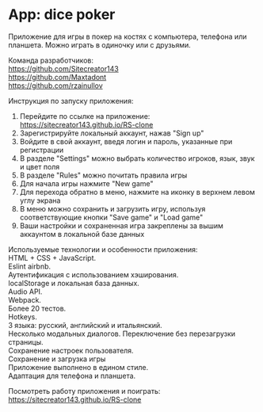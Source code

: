 # App: dice poker  
  
Приложение для игры в покер на костях с компьютера, телефона или планшета. Можно играть в одиночку или с друзьями.  
  
Команда разработчиков:  
https://github.com/Sitecreator143  
https://github.com/Maxtadont  
https://github.com/rzainullov  

Инструкция по запуску приложения:  
1) Перейдите по ссылке на приложение: https://sitecreator143.github.io/RS-clone  
2) Зарегистрируйте локальный аккаунт, нажав "Sign up"  
3) Войдите в свой аккаунт, введя логин и пароль, указанные при регистрации  
4) В разделе "Settings" можно выбрать количество игроков, язык, звук и цвет поля  
5) В разделе "Rules" можно почитать правила игры  
6) Для начала игры нажмите "New game"  
7) Для перехода обратно в меню, нажмите на иконку в верхнем левом углу экрана  
8) В меню можно сохранить и загрузить игру, используя соответствующие кнопки "Save game" и "Load game"  
9) Ваши настройки и сохраненная игра закреплены за вышим аккаунтом в локальной базе данных  
  
Используемые технологии и особенности приложения:  
HTML + CSS + JavaScript.  
Eslint airbnb.  
Аутентификация с использованием хэширования.  
localStorage и локальная база данных.  
Audio API.  
Webpack.  
Более 20 тестов.  
Hotkeys.  
3 языка: русский, английский и итальянский.  
Несколько модальных диалогов. Переключение без перезагрузки страницы.  
Сохранение настроек пользователя.  
Сохранение и загрузка игры  
Приложение выполнено в едином стиле.  
Адаптация для телефона и планшета.  
  
Посмотреть работу приложения и поиграть:  
https://sitecreator143.github.io/RS-clone
